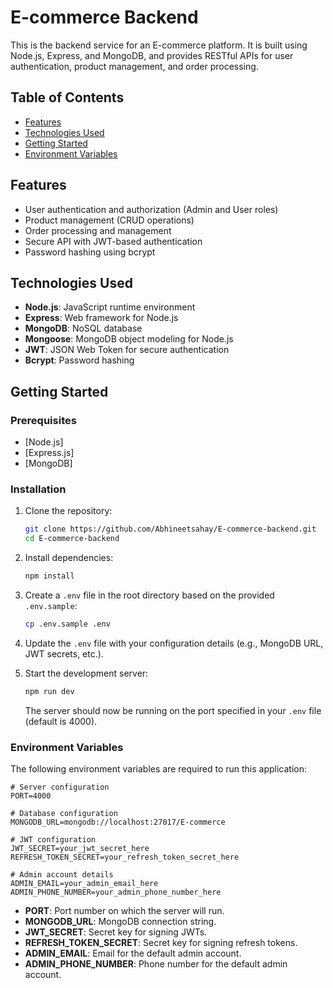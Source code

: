 # E-commerce Backend

This is the backend service for an E-commerce platform. It is built using Node.js, Express, and MongoDB, and provides RESTful APIs for user authentication, product management, and order processing.

## Table of Contents

- [Features](#features)
- [Technologies Used](#technologies-used)
- [Getting Started](#getting-started)
- [Environment Variables](#environment-variables)

## Features

- User authentication and authorization (Admin and User roles)
- Product management (CRUD operations)
- Order processing and management
- Secure API with JWT-based authentication
- Password hashing using bcrypt

## Technologies Used

- **Node.js**: JavaScript runtime environment
- **Express**: Web framework for Node.js
- **MongoDB**: NoSQL database
- **Mongoose**: MongoDB object modeling for Node.js
- **JWT**: JSON Web Token for secure authentication
- **Bcrypt**: Password hashing

## Getting Started

### Prerequisites

- [Node.js]
- [Express.js]
- [MongoDB]

### Installation

1. Clone the repository:

   ```bash
   git clone https://github.com/Abhineetsahay/E-commerce-backend.git
   cd E-commerce-backend
   ```

2. Install dependencies:

   ```bash
   npm install
   ```

3. Create a `.env` file in the root directory based on the provided `.env.sample`:

   ```bash
   cp .env.sample .env
   ```

4. Update the `.env` file with your configuration details (e.g., MongoDB URL, JWT secrets, etc.).

5. Start the development server:

   ```bash
   npm run dev
   ```

   The server should now be running on the port specified in your `.env` file (default is 4000).

### Environment Variables

The following environment variables are required to run this application:

```env
# Server configuration
PORT=4000

# Database configuration
MONGODB_URL=mongodb://localhost:27017/E-commerce

# JWT configuration
JWT_SECRET=your_jwt_secret_here
REFRESH_TOKEN_SECRET=your_refresh_token_secret_here

# Admin account details
ADMIN_EMAIL=your_admin_email_here
ADMIN_PHONE_NUMBER=your_admin_phone_number_here
```

- **PORT**: Port number on which the server will run.
- **MONGODB_URL**: MongoDB connection string.
- **JWT_SECRET**: Secret key for signing JWTs.
- **REFRESH_TOKEN_SECRET**: Secret key for signing refresh tokens.
- **ADMIN_EMAIL**: Email for the default admin account.
- **ADMIN_PHONE_NUMBER**: Phone number for the default admin account.
